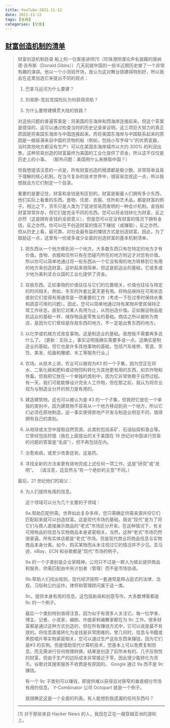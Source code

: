```yaml
---
title: YouTube-2021-11-12
date: 2021-11-12
tags: [金融]
categories: [文章]
---
```


## [财富创造机制的清单](https://blog.rongarret.info/2009/10/catalog-of-wealth-creation-mechanisms.html)

> 财富创造机制目录
> 船上的一位客座讲师[1]（珍珠港阴谋论声名狼藉的唐纳德·吉布斯（Donald Gibbs））几天前就中国的一些半近期历史做了一个非常有趣的演讲。他以一个小测验开场，我认为这对舞台搭建得特别好，所以我会在这里加选它来提出不同的观点：
>
> 1. 巴拿马运河为什么要建？
>
> 2. 刘易斯-克拉克探险队为何获得资助？
>
> 3. 为什么要修建横贯大陆的铁路？
>
> 对这些问题的普遍答案是：将美国的东海岸和西海岸连接起来。但这个答案是错误的，这可以通过检查当时的历史记录来证明。这三项巨大努力的真正原因是将美国东海岸与中国连接起来。而将美国东海岸与中国联系起来的原因是一艘装满来自中国的货物的船（例如，包括小写字母“c”的优质瓷器，当时其他地方都没有生产）可以在美国东海岸城市以大约 300% 的利润出售。这种贸易创造的财富最终为美国的工业化提供了资金，所以这不仅仅是历史上的小事。 （额外问题：美国用什么来换取中国？）
>
> 但我想提请注意的一点是，所有财富创造的根源都是极少数、非常简单且易于理解的核心机制。在当今复杂的技术世界中，很容易忽视这一点，所以我想我会为它们制定一个目录。
>
> 重要的是要记住，财富和金钱是有区别的。财富是衡量人们拥有多少东西，他们实际上看重的东西。食物、住房、衣服、住所和艺术品，都是财富的例子。相比之下，货币只是人类为了促进贸易而发明的一种会计机制。金钱和财富常常并存，但它们是完全不同的东西。您可以将金钱转化为财富，反之亦然（这是拥有金钱的全部意义），但是您可以在没有财富的情况下拥有金钱，反之亦然。你可以在不创造财富的情况下赚钱（或赚取），反之亦然。但从历史上看，最可靠、对社会最有益的赚钱方式是创造财富。因此，为了鼓励这一点，这里有一份或多或少全面的创造财富的基本机制清单。
>
> 1. 把东西从一个地方移到另一个地方。大多数东西只有在特定的地方才有价值。食物、衣服和住所只有在您碰巧所在的地方附近才对您有价值。所以你可以简单地通过将一些东西从一个它没有用的地方转移到它有用的地方来创造财富。这听起来很简单，但这是航运业的基础，它或多或少地为美利坚合众国的工业化提供了资金。
> 2. 存放东西。正如事物的价值往往与它们的位置相关，价值也往往与特定的时间相关。例如，冬天的外套比夏天更有用。将物品保持在可用状态直到它们变得有用通常是一项重要的工作（考虑一下在过季时保持水果和蔬菜可用的问题）。因此，您可以简单地通过持有某物并使其保持正常工作状态，直到它对某人有用为止，从而创造价值。正如搬运物品是航运业的基础一样，储存物品是零售业的基础。商店之所以被称为商店，是因为它们曾经是存放东西的地方，不一定是出售东西的地方。
> 3. 以化学或机械方式改变事物。这是制造业的基础。我想我不需要再多说什么了。 [更新：实际上，事实证明我确实需要多说一点。这确实是制造业的基础，但它也是许多其他事物的基础，包括汽车维修、管道、烹饪、美发、绘画和雕塑、木工等服务行业。]
> 4. 农场。从技术上讲，农业可以被视为#3 的一个子集，因为您正在将水、二氧化碳和肥料或动物饲料转化为其他更有用的东西，如农作物和牲畜。但我把它放在一个单独的类别中，因为它非常依赖于自然过程。有一天，我们可能能够设计完全人工作物，但在那之前，我认为将农业视为与制造业分开的努力是有用的。
> 5. 建造建筑物。这也可以被认为是 #3 的一个子集，但我把它放在一个单独的类别中，因为建筑物不容易从一个地方移动到另一个地方，所以它们必须在原地制造。这一事实使得房地产开发与制造业明显不同，值得拥有自己的类别。
> 6. 从地球或太空中提取自然资源。此类别包括采矿、石油钻探和渔业等。它曾经包括狩猎（我在上面提出的关于美国在 19 世纪对中国进行贸易的问题的答案是“毛皮”），但不再包括在内。
> 7. 治愈疾病，或至少改善症状。这是药。
>
> 8. 寻找全新的方法来更有效地完成上述任何一项工作。这是“研究”或“发明”。 （请注意，这显然与“有一个绝妙的主意”不同。）
>
> 最后，21 世纪他们的祖父：
>
> 9. 为人们提供有用的信息。
>
>    这个领域可以分为几个主要的子领域：
>
>    9a.帮助匹配供需。世界如此复杂多样，您只需确定供需来源并将它们匹配起来就可以创造财富。这是现代市场的基础。我说“现代”是为了将它们与商人直接展示商品的“老式”市场区分开来。在这种情况下，有关可用物品的信息与实物商品本身紧密相关。当然，这种“老式”市场仍然很普遍。所有实体店都是“老式”市场。但是现代商业将商品信息与实物商品本身分离。如今，购买某物而从未注视过它的情况并不少见。亚马逊、eBay、ECN 和谷歌都是“现代”市场的例子。
>
>    9a 的一个子类别是企业家精神。公司只不过是一群人为彼此提供商品和服务，供需匹配由中央计划者（管理）而不是市场协调。
>
>    9b.帮助人们找出规则。现代经济按照一套通常是拜占庭式的法律、法规、习俗和公约运作。律师和管理顾问属于这一类。
>
>    9c。提供本身有用的信息。这包括新闻和创意写作。大多数博客都是 9c 的一个例子。
>
>    最后一个类别特别值得注意，因为似乎有很多人关注它。每一位学者、博主、记者、小说家、编剧、作曲家和编舞家都在为 9c 工作。很多财富都是通过这种方式创造的，但在所有赚钱方式中，它可以说是最不有效的。将信息直接转化为金钱是非常困难的。曾几何时，信息与书籍或黑胶唱片等实物紧密相关，您可以通过生产这些东西来赚钱，因为它们是#3 的实例。但是借助现代计算机技术，您基本上可以免费复制信息，而无需进行任何物理转换。结果是创造了前所未有的、几乎压倒性的财富，但由于生产的边际成本非常接近于零，因此很少能转化为货币。谷歌对其搜索服务不收费是有原因的。 Google 通过 9a 而不是 9c 赚钱。
>
>    有一个 9c 子类别可以赚钱，即提供难以获得且对狭窄的垂直细分市场有用的信息。 Y-Combinator 公司 Octopart 就是一个例子。
>
>    我很确定这是一个全面的列表。有人能想到我遗漏的任何东西吗？
>
> ---
>
> [1] 对于那些来自 Hacker News 的人，我现在正在一艘穿越亚洲的游轮上。
